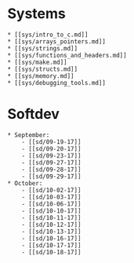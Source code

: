 # Systems
    * [[sys/intro_to_c.md]]
    * [[sys/arrays_pointers.md]]
    * [[sys/strings.md]]
    * [[sys/functions_and_headers.md]]
    * [[sys/make.md]]
    * [[sys/structs.md]]
    * [[sys/memory.md]]
    * [[sys/debugging_tools.md]]

# Softdev
    * September:
        - [[sd/09-19-17]]
        - [[sd/09-20-17]]
        - [[sd/09-23-17]]
        - [[sd/09-27-17]]
        - [[sd/09-28-17]]
        - [[sd/09-29-17]]
    * October:
        - [[sd/10-02-17]]
        - [[sd/10-03-17]]
        - [[sd/10-06-17]]
        - [[sd/10-10-17]]
        - [[sd/10-11-17]]
        - [[sd/10-12-17]]
        - [[sd/10-13-17]]
        - [[sd/10-16-17]]
        - [[sd/10-17-17]]
        - [[sd/10-18-17]]
